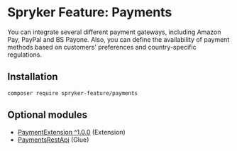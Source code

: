 # Spryker Feature: Payments

You can integrate several different payment gateways, including Amazon Pay, PayPal and BS Payone. Also, you can define the availability of payment methods based on customers' preferences and country-specific regulations.

## Installation

```
composer require spryker-feature/payments
```

## Optional modules
- [PaymentExtension ^1.0.0](https://github.com/spryker/payment-extension) (Extension)
- [PaymentsRestApi](https://github.com/spryker/payments-rest-api) (Glue)
